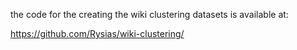 the code for the creating the wiki clustering datasets is available at: 

https://github.com/Rysias/wiki-clustering/